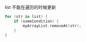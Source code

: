 list 不能在遍历的时候更新
```kotlin
for (str in list) {
    if (someCondition) {
        myArrayList.removeAt(str);
    }
}
```